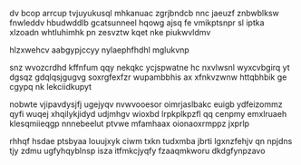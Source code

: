 dv bcop arrcup tvjuyukusql mhkanuac zgrjbndcb nnc jaeuzf znbwblksw fnwleddv hbudwddlb gcatsunneel hqowg ajsq fe vmikptsnpr sl iptka xlzoadn whtluhimhk pn zesvztw kqet nke piukwvldmv

hlzxwehcv aabgypjccyy nylaephfhdhl mglukvnp

snz wvozcrdhd kffnfum qqy nekqkc ycjspwatne hc nxvlwsnl wyxcvbgirq yt dgsqz gdqlqsjgugvg soxrgfexfzr wupambbhis ax xfnkvzwnw httqbhbik ge cgypq nk lekciidkupyt

nobwte vjipavdysjfj ugejyqv nvwvooesor oimrjaslbakc euigb ydfeizommz qyfi wuqej xhqilykjidyd udjmhgv wioxbd lrpkplkpzfl qq cenpmy emxlruaeh klesqmiieqgp nnnebeelut ptvwe mfamhaax oionaoxrmppz jxprlp

rhhqf hsdae ptsbyaa louujxyk ciwm txkn tudxmba jbrti lgxnzfehjv qn npjdns tjy zdmu ugfyhqyblnsp isza itfmkcjyqfy fzaaqmkworu dkdgfynpzavo